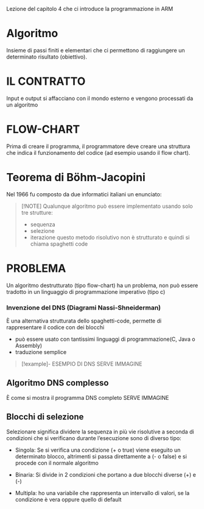 Lezione del capitolo 4 che ci introduce la programmazione in ARM

# Algoritmo
Insieme di passi finiti e elementari che ci permettono di raggiungere un determinato risultato (obiettivo).

# IL CONTRATTO
Input e output si affacciano con il mondo esterno e vengono processati da un algoritmo

# FLOW-CHART
Prima di creare il programma, il programmatore deve creare una struttura che indica il funzionamento del codice (ad esempio usando il flow chart).

# Teorema di Böhm-Jacopini
Nel 1966 fu composto da due informatici italiani un enunciato: 

> [!NOTE] Qualunque algoritmo può essere implementato usando solo tre strutture:
> - sequenza
> - selezione
>- iterazione questo metodo risolutivo non è strutturato e quindi si chiama spaghetti code

# PROBLEMA

Un algoritmo destrutturato (tipo flow-chart) ha un problema, non può essere tradotto in un linguaggio di programmazione imperativo (tipo c)

### Invenzione del DNS (Diagrami Nassi-Shneiderman)
È una alternativa strutturata dello spaghetti-code, permette di rappresentare il codice con dei blocchi
- può essere usato con tantissimi linguaggi di programmazione(C, Java o Assembly)
- traduzione semplice

>[!example]- ESEMPIO DI DNS
SERVE IMMAGINE

## Algoritmo DNS complesso
È come si mostra il programma DNS completo SERVE IMMAGINE

## Blocchi di selezione
Selezionare significa dividere la sequenza in più vie risolutive a seconda di condizioni che si verificano durante l’esecuzione sono di diverso tipo:
- Singola: Se si verifica una condizione (+ o true) viene eseguito un determinato blocco, altrimenti si passa direttamente a (- o false) e si procede con il normale algoritmo
	
- Binaria: Si divide in 2 condizioni che portano a due blocchi diverse (+) e (-)
	
- Multipla: ho una variabile che rappresenta un intervallo di valori, se la condizione è vera oppure quello di default